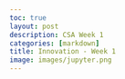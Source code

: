```yaml
---
toc: true
layout: post
description: CSA Week 1
categories: [markdown]
title: Innovation - Week 1
image: images/jupyter.png
---
```


